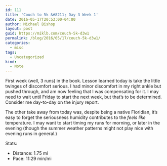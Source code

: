 ```yaml
---
id: 111
title: 'Couch to 5k &#8211; Day 3 Week 1'
date: 2016-05-17T20:53:00-04:00
author: Michael Bishop
layout: post
guid: https://miklb.com/couch-5k-d3w1
permalink: /blog/2016/05/17/couch-5k-d3w1/
categories:
  - misc
tags:
  - Uncategorized
kind:
  - Note
---
```

<p>First week (well, 3 runs) in the book. Lesson learned today is take the little twinges of discomfort serious. I had minor discomfort in my right ankle but pushed through, and am now feeling that I was compensating for it. I may need to wait until Friday to start the next week, but that’s to be determined. Consider me day-to-day on the injury report.</p>

<p>The other take away from today was, despite being a native Floridian, it’s easy to forget the seriousness humidity contributes to the <em>feels like</em> temperature. I may want to start timing my runs for morning, or later in the evening (though the summer weather patterns might not play nice with evening runs in general.)</p>

<p>Stats:</p>

<ul>
  <li>Distance: 1.75 mi</li>
  <li>Pace: 11:29 min/mi</li>
</ul>

<p><a href="https://brid.gy/publish/twitter"></a></p>